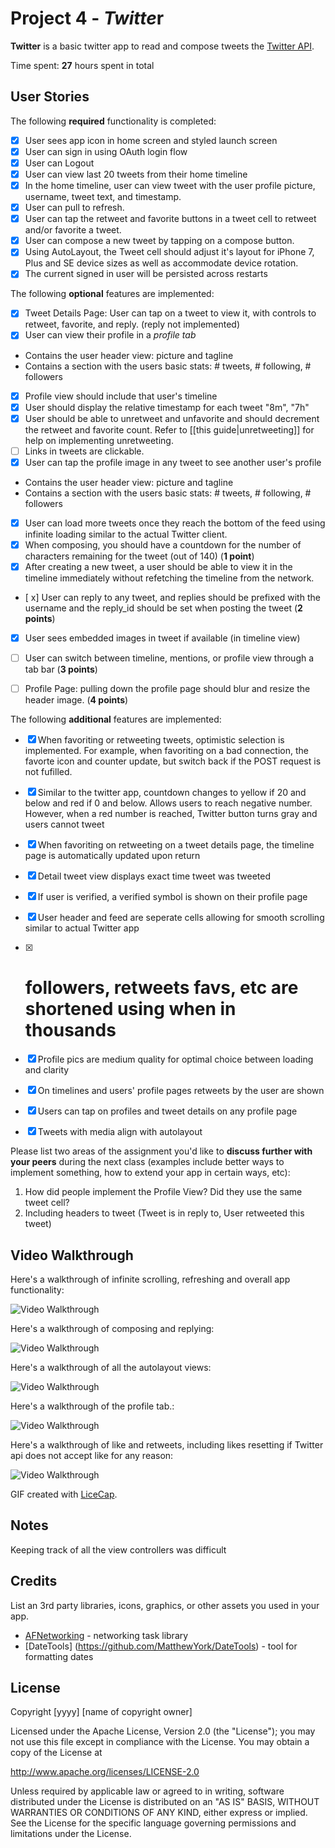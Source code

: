 # Project 4 - *Twitte*r

**Twitter** is a basic twitter app to read and compose tweets the [Twitter API](https://apps.twitter.com/).

Time spent: **27** hours spent in total

## User Stories

The following **required** functionality is completed:

- [x] User sees app icon in home screen and styled launch screen
- [x] User can sign in using OAuth login flow
- [x] User can Logout
- [x] User can view last 20 tweets from their home timeline
- [x] In the home timeline, user can view tweet with the user profile picture, username, tweet text, and timestamp.
- [x] User can pull to refresh.
- [x] User can tap the retweet and favorite buttons in a tweet cell to retweet and/or favorite a tweet.
- [x] User can compose a new tweet by tapping on a compose button.
- [x] Using AutoLayout, the Tweet cell should adjust it's layout for iPhone 7, Plus and SE device sizes as well as accommodate device rotation.
- [x] The current signed in user will be persisted across restarts

The following **optional** features are implemented:

- [x] Tweet Details Page: User can tap on a tweet to view it, with controls to retweet, favorite, and reply.
 (reply not implemented)
- [x] User can view their profile in a *profile tab*
- Contains the user header view: picture and tagline
- Contains a section with the users basic stats: # tweets, # following, # followers
- [x] Profile view should include that user's timeline
- [x] User should display the relative timestamp for each tweet "8m", "7h"
- [x] User should be able to unretweet and unfavorite and should decrement the retweet and favorite count. Refer to [[this guide|unretweeting]] for help on implementing unretweeting.
- [ ] Links in tweets are clickable.
- [x] User can tap the profile image in any tweet to see another user's profile
- Contains the user header view: picture and tagline
- Contains a section with the users basic stats: # tweets, # following, # followers
- [x] User can load more tweets once they reach the bottom of the feed using infinite loading similar to the actual Twitter client.
- [x] When composing, you should have a countdown for the number of characters remaining for the tweet (out of 140) (**1 point**)
- [x] After creating a new tweet, a user should be able to view it in the timeline immediately without refetching the timeline from the network.
- [ x] User can reply to any tweet, and replies should be prefixed with the username and the reply_id should be set when posting the tweet (**2 points**)
- [x] User sees embedded images in tweet if available (in timeline view)
- [ ] User can switch between timeline, mentions, or profile view through a tab bar (**3 points**)
- [ ] Profile Page: pulling down the profile page should blur and resize the header image. (**4 points**)


The following **additional** features are implemented:

- [x] When favoriting or retweeting tweets, optimistic selection is implemented. For example, when favoriting on a bad connection, the favorte icon and counter update, but switch back if the POST request is not fufilled.
- [x] Similar to the twitter app, countdown changes to yellow if 20 and below and red if 0 and below. Allows users to reach negative number. However, when a red number is reached, Twitter button turns gray and users cannot tweet
- [x] When favoriting on retweeting on a tweet details page, the timeline page is automatically updated upon return
- [x] Detail tweet view displays exact time tweet was tweeted
- [x] If user is verified, a verified symbol is shown on their profile page
- [x] User header and feed are seperate cells allowing for smooth scrolling similar to actual Twitter app
- [x] # followers, retweets favs, etc are shortened using when in thousands
- [x] Profile pics are medium quality for optimal choice between loading and clarity
- [x] On timelines and users' profile pages retweets by the user are shown
- [x] Users can tap on profiles and tweet details on any profile page
- [x] Tweets with media align with autolayout




Please list two areas of the assignment you'd like to **discuss further with your peers** during the next class (examples include better ways to implement something, how to extend your app in certain ways, etc):

1. How did people implement the Profile View? Did they use the same tweet cell?
2. Including headers to tweet (Tweet is in reply to, User retweeted this tweet)

## Video Walkthrough

Here's a walkthrough of infinite scrolling, refreshing and overall app functionality:

<img src='Gifs/TwitterMain.gif' title='Video Walkthrough' width='' alt='Video Walkthrough' />


Here's a walkthrough of composing and replying:

<img src='Gifs/TwitterComposing.gif' title='Video Walkthrough' width='' alt='Video Walkthrough' />


Here's a walkthrough of  all the autolayout views:

<img src='Gifs/TwitterAutoLayout.gif' title='Video Walkthrough' width='' alt='Video Walkthrough' />


Here's a walkthrough of the profile tab.:

<img src='Gifs/TwitterMyProfile.gif' title='Video Walkthrough' width='' alt='Video Walkthrough' />

Here's a walkthrough of like and retweets, including likes resetting if Twitter api does not accept like for any reason:

<img src='Gifs/TwitterLikes.gif' title='Video Walkthrough' width='' alt='Video Walkthrough' />

GIF created with [LiceCap](http://www.cockos.com/licecap/).

## Notes

Keeping track of all the view controllers was difficult
## Credits

List an 3rd party libraries, icons, graphics, or other assets you used in your app.

- [AFNetworking](https://github.com/AFNetworking/AFNetworking) - networking task library
- [DateTools] (https://github.com/MatthewYork/DateTools) - tool for formatting dates


## License

Copyright [yyyy] [name of copyright owner]

Licensed under the Apache License, Version 2.0 (the "License");
you may not use this file except in compliance with the License.
You may obtain a copy of the License at

http://www.apache.org/licenses/LICENSE-2.0

Unless required by applicable law or agreed to in writing, software
distributed under the License is distributed on an "AS IS" BASIS,
WITHOUT WARRANTIES OR CONDITIONS OF ANY KIND, either express or implied.
See the License for the specific language governing permissions and
limitations under the License.
